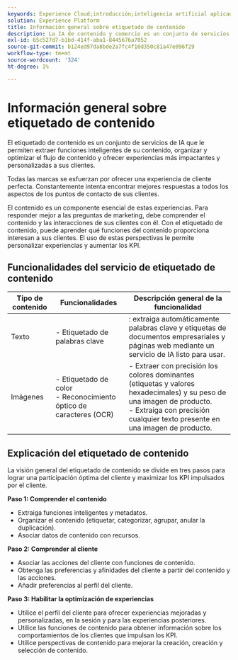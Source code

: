 ```yaml
---
keywords: Experience Cloud;introducción;inteligencia artificial aplicada al contenido y al comercio;temas populares;Servicios inteligentes;ccai
solution: Experience Platform
title: Información general sobre etiquetado de contenido
description: La IA de contenido y comercio es un conjunto de servicios de IA que le permiten extraer funciones inteligentes del contenido, organizar, optimizar el flujo de contenido y ofrecer experiencias personalizadas y más impactantes a sus clientes.
exl-id: 65c527d7-b1bd-414f-aba1-8445676a7052
source-git-commit: b124ed97da8bde2a7fc4f10d350c81a47e096f29
workflow-type: tm+mt
source-wordcount: '324'
ht-degree: 1%

---
```


# Información general sobre etiquetado de contenido

El etiquetado de contenido es un conjunto de servicios de IA que le permiten extraer funciones inteligentes de su contenido, organizar y optimizar el flujo de contenido y ofrecer experiencias más impactantes y personalizadas a sus clientes.

Todas las marcas se esfuerzan por ofrecer una experiencia de cliente perfecta. Constantemente intenta encontrar mejores respuestas a todos los aspectos de los puntos de contacto de sus clientes.

El contenido es un componente esencial de estas experiencias. Para responder mejor a las preguntas de marketing, debe comprender el contenido y las interacciones de sus clientes con él. Con el etiquetado de contenido, puede aprender qué funciones del contenido proporciona interesan a sus clientes. El uso de estas perspectivas le permite personalizar experiencias y aumentar los KPI.

## Funcionalidades del servicio de etiquetado de contenido

| Tipo de contenido | Funcionalidades | Descripción general de la funcionalidad |
| --- | --- | --- |
| Texto | - Etiquetado de palabras clave <br> | : extraiga automáticamente palabras clave y etiquetas de documentos empresariales y páginas web mediante un servicio de IA listo para usar. <br> |
| Imágenes | - Etiquetado de color <br> - Reconocimiento óptico de caracteres (OCR) | - Extraer con precisión los colores dominantes (etiquetas y valores hexadecimales) y su peso de una imagen de producto. <br> - Extraiga con precisión cualquier texto presente en una imagen de producto. |

## Explicación del etiquetado de contenido

La visión general del etiquetado de contenido se divide en tres pasos para lograr una participación óptima del cliente y maximizar los KPI impulsados por el cliente.

**Paso 1: Comprender el contenido**
- Extraiga funciones inteligentes y metadatos.
- Organizar el contenido (etiquetar, categorizar, agrupar, anular la duplicación).
- Asociar datos de contenido con recursos.

**Paso 2: Comprender al cliente**
- Asociar las acciones del cliente con funciones de contenido.
- Obtenga las preferencias y afinidades del cliente a partir del contenido y las acciones.
- Añadir preferencias al perfil del cliente.

**Paso 3: Habilitar la optimización de experiencias**
- Utilice el perfil del cliente para ofrecer experiencias mejoradas y personalizadas, en la sesión y para las experiencias posteriores.
- Utilice las funciones de contenido para obtener información sobre los comportamientos de los clientes que impulsan los KPI.
- Utilice perspectivas de contenido para mejorar la creación, creación y selección de contenido.
